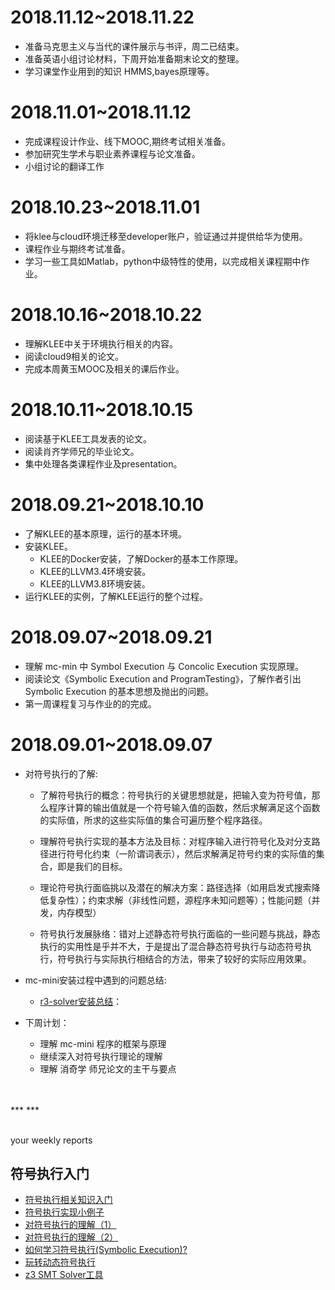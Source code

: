 # 2018.11.12~2018.11.22

- 准备马克思主义与当代的课件展示与书评，周二已结束。
- 准备英语小组讨论材料，下周开始准备期末论文的整理。
- 学习课堂作业用到的知识 HMMS,bayes原理等。


# 2018.11.01~2018.11.12

- 完成课程设计作业、线下MOOC,期终考试相关准备。
- 参加研究生学术与职业素养课程与论文准备。
- 小组讨论的翻译工作


# 2018.10.23~2018.11.01

- 将klee与cloud环境迁移至developer账户，验证通过并提供给华为使用。
- 课程作业与期终考试准备。
- 学习一些工具如Matlab，python中级特性的使用，以完成相关课程期中作业。


# 2018.10.16~2018.10.22

- 理解KLEE中关于环境执行相关的内容。
- 阅读cloud9相关的论文。
- 完成本周黄玉MOOC及相关的课后作业。

# 2018.10.11~2018.10.15

- 阅读基于KLEE工具发表的论文。
- 阅读肖齐学师兄的毕业论文。
- 集中处理各类课程作业及presentation。


# 2018.09.21~2018.10.10

- 了解KLEE的基本原理，运行的基本环境。
- 安装KLEE。
	- KLEE的Docker安装，了解Docker的基本工作原理。
	- KLEE的LLVM3.4环境安装。
	- KLEE的LLVM3.8环境安装。
- 运行KLEE的实例，了解KLEE运行的整个过程。


# 2018.09.07~2018.09.21

- 理解 mc-min 中 Symbol Execution 与 Concolic Execution 实现原理。
- 阅读论文《Symbolic Execution and ProgramTesting》，了解作者引出 Symbolic Execution 的基本思想及抛出的问题。
- 第一周课程复习与作业的的完成。

# 2018.09.01~2018.09.07

- 对符号执行的了解:

	- 了解符号执行的概念：符号执行的关键思想就是，把输入变为符号值，那么程序计算的输出值就是一个符号输入值的函数，然后求解满足这个函数的实际值，所求的这些实际值的集合可遍历整个程序路径。
	
	- 理解符号执行实现的基本方法及目标：对程序输入进行符号化及对分支路径进行符号化约束（一阶谓词表示），然后求解满足符号约束的实际值的集合，即是我们的目标。
	- 理论符号执行面临挑以及潜在的解决方案：路径选择（如用启发式搜索降低复杂性）；约束求解（非线性问题，源程序未知问题等）；性能问题（并发，内存模型）
	- 符号执行发展脉络：错对上述静态符号执行面临的一些问题与挑战，静态执行的实用性是乎并不大，于是提出了混合静态符号执行与动态符号执行，符号执行与实际执行相结合的方法，带来了较好的实际应用效果。

- mc-mini安装过程中遇到的问题总结:

	- [r3-solver安装总结](https://github.com/chaowe/research-analysis/wiki/mc-mini-安装配置与遇到的问题总结)：


- 下周计划：

	- 理解 mc-mini 程序的框架与原理
	- 继续深入对符号执行理论的理解
	- 理解 消奇学 师兄论文的主干与要点

<br/> 
<br/> 
***
***
<br/> 
<br/> 

your weekly reports

## 符号执行入门
- [符号执行相关知识入门](https://zhuanlan.zhihu.com/p/26927127)
- [符号执行实现小例子](http://kqueue.org/blog/2015/05/26/mini-mc/)
- [对符号执行的理解（1）](https://zhuanlan.zhihu.com/p/42831910)
- [对符号执行的理解（2）](https://zhuanlan.zhihu.com/p/42906225)
- [如何学习符号执行(Symbolic Execution)?](https://www.zhihu.com/question/38727250)
- [玩转动态符号执行](https://zhuanlan.zhihu.com/p/37205188)
- [z3 SMT Solver工具](https://github.com/Z3Prover/z3)
